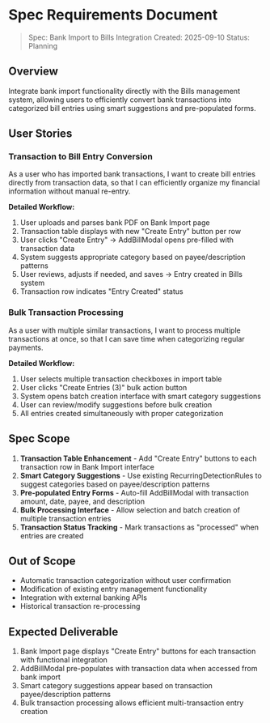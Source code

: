 # Spec Requirements Document

> Spec: Bank Import to Bills Integration
> Created: 2025-09-10
> Status: Planning

## Overview

Integrate bank import functionality directly with the Bills management system, allowing users to efficiently convert bank transactions into categorized bill entries using smart suggestions and pre-populated forms.

## User Stories

### Transaction to Bill Entry Conversion

As a user who has imported bank transactions, I want to create bill entries directly from transaction data, so that I can efficiently organize my financial information without manual re-entry.

**Detailed Workflow:**
1. User uploads and parses bank PDF on Bank Import page
2. Transaction table displays with new "Create Entry" button per row
3. User clicks "Create Entry" → AddBillModal opens pre-filled with transaction data
4. System suggests appropriate category based on payee/description patterns
5. User reviews, adjusts if needed, and saves → Entry created in Bills system
6. Transaction row indicates "Entry Created" status

### Bulk Transaction Processing

As a user with multiple similar transactions, I want to process multiple transactions at once, so that I can save time when categorizing regular payments.

**Detailed Workflow:**
1. User selects multiple transaction checkboxes in import table
2. User clicks "Create Entries (3)" bulk action button
3. System opens batch creation interface with smart category suggestions
4. User can review/modify suggestions before bulk creation
5. All entries created simultaneously with proper categorization

## Spec Scope

1. **Transaction Table Enhancement** - Add "Create Entry" buttons to each transaction row in Bank Import interface
2. **Smart Category Suggestions** - Use existing RecurringDetectionRules to suggest categories based on payee/description patterns
3. **Pre-populated Entry Forms** - Auto-fill AddBillModal with transaction amount, date, payee, and description
4. **Bulk Processing Interface** - Allow selection and batch creation of multiple transaction entries
5. **Transaction Status Tracking** - Mark transactions as "processed" when entries are created

## Out of Scope

- Automatic transaction categorization without user confirmation
- Modification of existing entry management functionality
- Integration with external banking APIs
- Historical transaction re-processing

## Expected Deliverable

1. Bank Import page displays "Create Entry" buttons for each transaction with functional integration
2. AddBillModal pre-populates with transaction data when accessed from bank import
3. Smart category suggestions appear based on transaction payee/description patterns
4. Bulk transaction processing allows efficient multi-transaction entry creation